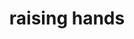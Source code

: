 ---
layout: smileys&emotion
title: raising hands
emoji: raising_hands
permalink: 🙌.html
image: assets/img/3moji/raising_hands.png
---